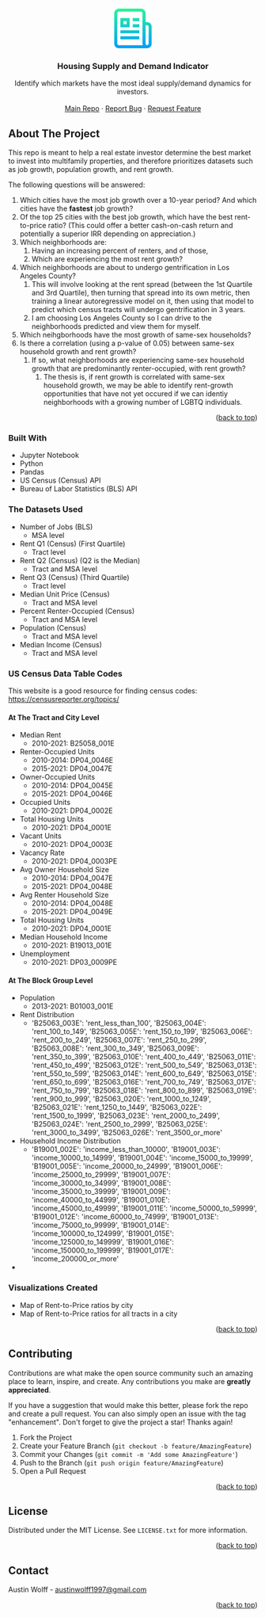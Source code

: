 <div id="top"></div>
<!--
*** Thanks for checking out the Best-README-Template. If you have a suggestion
*** that would make this better, please fork the repo and create a pull request
*** or simply open an issue with the tag "enhancement".
*** Don't forget to give the project a star!
*** Thanks again! Now go create something AMAZING! :D
-->



<!-- PROJECT SHIELDS -->
<!--
*** I'm using markdown "reference style" links for readability.
*** Reference links are enclosed in brackets [ ] instead of parentheses ( ).
*** See the bottom of this document for the declaration of the reference variables
*** for contributors-url, forks-url, etc. This is an optional, concise syntax you may use.
*** https://www.markdownguide.org/basic-syntax/#reference-style-links
-->

<!--
[![Contributors][contributors-shield]][contributors-url]
[![Forks][forks-shield]][forks-url]
[![Stargazers][stars-shield]][stars-url]
[![Issues][issues-shield]][issues-url]
[![MIT License][license-shield]][license-url]
[![LinkedIn][linkedin-shield]][linkedin-url]
-->


<!-- PROJECT LOGO -->
<br />
<div align="center">
  <a href="https://github.com/AustinJamesWolff/housing_supply_and_demand">
    <img src="images/logo.png" alt="Logo" width="80" height="80">
  </a>

<h3 align="center">Housing Supply and Demand Indicator</h3>

  <p align="center">
    Identify which markets have the most ideal supply/demand dynamics for investors.
    <br />
    <br />
    <a href="https://github.com/AustinJamesWolff/housing_supply_and_demand">Main Repo</a>
    ·
    <a href="https://github.com/AustinJamesWolff/housing_supply_and_demand/issues">Report Bug</a>
    ·
    <a href="https://github.com/AustinJamesWolff/housing_supply_and_demand/issues">Request Feature</a>
  </p>
</div>



<!-- TABLE OF CONTENTS
<details>
  <summary>Table of Contents</summary>
  <ol>
    <li>
      <a href="#about-the-project">About The Project</a>
      <ul>
        <li><a href="#built-with">Built With</a></li>
      </ul>
    </li>
    <li>
      <a href="#getting-started">Getting Started</a>
      <ul>
        <li><a href="#prerequisites">Prerequisites</a></li>
        <li><a href="#installation">Installation</a></li>
      </ul>
    </li>
    <li><a href="#usage">Usage</a></li>
    <li><a href="#roadmap">Roadmap</a></li>
    <li><a href="#contributing">Contributing</a></li>
    <li><a href="#license">License</a></li>
    <li><a href="#contact">Contact</a></li>
    <li><a href="#acknowledgments">Acknowledgments</a></li>
  </ol>
</details>
-->


<!-- ABOUT THE PROJECT -->
## About The Project

This repo is meant to help a real estate investor determine the best market to invest into multifamily properties, and therefore prioritizes datasets such as job growth, population growth, and rent growth.

The following questions will be answered:

1. Which cities have the most job growth over a 10-year period? And which cities have the **fastest** job growth?
2. Of the top 25 cities with the best job growth, which have the best rent-to-price ratio? (This could offer a better cash-on-cash return and potentially a superior IRR depending on appreciation.)
3. Which neighborhoods are:
   1. Having an increasing percent of renters, and of those,
   2. Which are experiencing the most rent growth?
4. Which neighborhoods are about to undergo gentrification in Los Angeles County?
   1. This will involve looking at the rent spread (between the 1st Quartile and 3rd Quartile), then turning that spread into its own metric, then training a linear autoregressive model on it, then using that model to predict which census tracts will undergo gentrification in 3 years.
   2. I am choosing Los Angeles County so I can drive to the neighborhoods predicted and view them for myself.
5. Which neihgborhoods have the most growth of same-sex households?
6. Is there a correlation (using a p-value of 0.05) between same-sex household growth and rent growth?
   1. If so, what neighborhoods are experiencing same-sex household growth that are predominantly renter-occupied, with rent growth?
      1. The thesis is, if rent growth is correlated with same-sex household growth, we may be able to identify rent-growth opportunities that have not yet occured if we can identiy neighborhoods with a growing number of LGBTQ individuals. 

<p align="right">(<a href="#top">back to top</a>)</p>

### Built With

* Jupyter Notebook
* Python
* Pandas
* US Census (Census) API
* Bureau of Labor Statistics (BLS) API

### The Datasets Used

* Number of Jobs (BLS)
  * MSA level
* Rent Q1 (Census) (First Quartile)
  * Tract level
* Rent Q2 (Census) (Q2 is the Median)
  * Tract and MSA level
* Rent Q3 (Census) (Third Quartile)
  * Tract level
* Median Unit Price (Census)
  * Tract and MSA level
* Percent Renter-Occupied (Census)
  * Tract and MSA level
* Population (Census)
  * Tract and MSA level
* Median Income (Census)
  * Tract and MSA level


### US Census Data Table Codes

This website is a good resource for finding census codes: https://censusreporter.org/topics/

#### At The Tract and City Level
* Median Rent
  * 2010-2021: B25058_001E
* Renter-Occupied Units
  * 2010-2014: DP04_0046E
  * 2015-2021: DP04_0047E
* Owner-Occupied Units
  * 2010-2014: DP04_0045E
  * 2015-2021: DP04_0046E
* Occupied Units
  * 2010-2021: DP04_0002E
* Total Housing Units
  * 2010-2021: DP04_0001E
* Vacant Units
  * 2010-2021: DP04_0003E
* Vacancy Rate
  * 2010-2021: DP04_0003PE
* Avg Owner Household Size
  * 2010-2014: DP04_0047E
  * 2015-2021: DP04_0048E
* Avg Renter Household Size
  * 2010-2014: DP04_0048E
  * 2015-2021: DP04_0049E
* Total Housing Units
  * 2010-2021: DP04_0001E
* Median Household Income
  * 2010-2021: B19013_001E
* Unemployment
  * 2010-2021: DP03_0009PE

#### At The Block Group Level

* Population
  * 2013-2021: B01003_001E
* Rent Distribution
  * 'B25063_003E': 'rent_less_than_100',
    'B25063_004E': 'rent_100_to_149',
    'B25063_005E': 'rent_150_to_199',
    'B25063_006E': 'rent_200_to_249',
    'B25063_007E': 'rent_250_to_299',
    'B25063_008E': 'rent_300_to_349',
    'B25063_009E': 'rent_350_to_399',
    'B25063_010E': 'rent_400_to_449',
    'B25063_011E': 'rent_450_to_499',
    'B25063_012E': 'rent_500_to_549',
    'B25063_013E': 'rent_550_to_599',
    'B25063_014E': 'rent_600_to_649',
    'B25063_015E': 'rent_650_to_699',
    'B25063_016E': 'rent_700_to_749',
    'B25063_017E': 'rent_750_to_799',
    'B25063_018E': 'rent_800_to_899',
    'B25063_019E': 'rent_900_to_999',
    'B25063_020E': 'rent_1000_to_1249',
    'B25063_021E': 'rent_1250_to_1449',
    'B25063_022E': 'rent_1500_to_1999',
    'B25063_023E': 'rent_2000_to_2499',
    'B25063_024E': 'rent_2500_to_2999',
    'B25063_025E': 'rent_3000_to_3499',
    'B25063_026E': 'rent_3500_or_more'
* Household Income Distribution
  * 'B19001_002E': 'income_less_than_10000',
    'B19001_003E': 'income_10000_to_14999',
    'B19001_004E': 'income_15000_to_19999',
    'B19001_005E': 'income_20000_to_24999',
    'B19001_006E': 'income_25000_to_29999',
    'B19001_007E': 'income_30000_to_34999',
    'B19001_008E': 'income_35000_to_39999',
    'B19001_009E': 'income_40000_to_44999',
    'B19001_010E': 'income_45000_to_49999',
    'B19001_011E': 'income_50000_to_59999',
    'B19001_012E': 'income_60000_to_74999',
    'B19001_013E': 'income_75000_to_99999',
    'B19001_014E': 'income_100000_to_124999',
    'B19001_015E': 'income_125000_to_149999',
    'B19001_016E': 'income_150000_to_199999',
    'B19001_017E': 'income_200000_or_more'
* 


### Visualizations Created

* Map of Rent-to-Price ratios by city
* Map of Rent-to-Price ratios for all tracts in a city

<p align="right">(<a href="#top">back to top</a>)</p>



<!-- GETTING STARTED
## Getting Started

This is an example of how you may give instructions on setting up your project locally.
To get a local copy up and running follow these simple example steps.

### Prerequisites

This is an example of how to list things you need to use the software and how to install them.
* npm
  ```sh
  npm install npm@latest -g
  ```

### Installation

1. Get a free API Key at [https://example.com](https://example.com)
2. Clone the repo
   ```sh
   git clone https://github.com/AustinJamesWolff/housing_supply_and_demand.git
   ```
3. Install NPM packages
   ```sh
   npm install
   ```
4. Enter your API in `config.js`
   ```js
   const API_KEY = 'ENTER YOUR API';
   ```

<p align="right">(<a href="#top">back to top</a>)</p>
-->


<!-- USAGE EXAMPLES
## Usage

Use this space to show useful examples of how a project can be used. Additional screenshots, code examples and demos work well in this space. You may also link to more resources.

_For more examples, please refer to the [Documentation](https://example.com)_

<p align="right">(<a href="#top">back to top</a>)</p>
-->


<!-- ROADMAP
## Roadmap

- [] Feature 1
- [] Feature 2
- [] Feature 3
    - [] Nested Feature

See the [open issues](https://github.com/AustinJamesWolff/housing_supply_and_demand/issues) for a full list of proposed features (and known issues).

<p align="right">(<a href="#top">back to top</a>)</p>
-->



<!-- CONTRIBUTING -->
## Contributing

Contributions are what make the open source community such an amazing place to learn, inspire, and create. Any contributions you make are **greatly appreciated**.

If you have a suggestion that would make this better, please fork the repo and create a pull request. You can also simply open an issue with the tag "enhancement".
Don't forget to give the project a star! Thanks again!

1. Fork the Project
2. Create your Feature Branch (`git checkout -b feature/AmazingFeature`)
3. Commit your Changes (`git commit -m 'Add some AmazingFeature'`)
4. Push to the Branch (`git push origin feature/AmazingFeature`)
5. Open a Pull Request

<p align="right">(<a href="#top">back to top</a>)</p>



<!-- LICENSE -->
## License

Distributed under the MIT License. See `LICENSE.txt` for more information.

<p align="right">(<a href="#top">back to top</a>)</p>



<!-- CONTACT -->
## Contact

Austin Wolff - austinwolff1997@gmail.com

<p align="right">(<a href="#top">back to top</a>)</p>



<!-- ACKNOWLEDGMENTS
## Acknowledgments

* []()
* []()
* []()

<p align="right">(<a href="#top">back to top</a>)</p>
-->


<!-- MARKDOWN LINKS & IMAGES -->
<!-- https://www.markdownguide.org/basic-syntax/#reference-style-links -->
[contributors-shield]: https://img.shields.io/github/contributors/AustinJamesWolff/housing_supply_and_demand.svg?style=for-the-badge
[contributors-url]: https://github.com/AustinJamesWolff/housing_supply_and_demand/graphs/contributors
[forks-shield]: https://img.shields.io/github/forks/AustinJamesWolff/housing_supply_and_demand.svg?style=for-the-badge
[forks-url]: https://github.com/AustinJamesWolff/housing_supply_and_demand/network/members
[stars-shield]: https://img.shields.io/github/stars/AustinJamesWolff/housing_supply_and_demand.svg?style=for-the-badge
[stars-url]: https://github.com/AustinJamesWolff/housing_supply_and_demand/stargazers
[issues-shield]: https://img.shields.io/github/issues/AustinJamesWolff/housing_supply_and_demand.svg?style=for-the-badge
[issues-url]: https://github.com/AustinJamesWolff/housing_supply_and_demand/issues
[license-shield]: https://img.shields.io/github/license/AustinJamesWolff/housing_supply_and_demand.svg?style=for-the-badge
[license-url]: https://github.com/AustinJamesWolff/housing_supply_and_demand/blob/master/LICENSE.txt
[linkedin-shield]: https://img.shields.io/badge/-LinkedIn-black.svg?style=for-the-badge&logo=linkedin&colorB=555
[linkedin-url]: https://linkedin.com/in/linkedin_username
[product-screenshot]: images/screenshot.png
